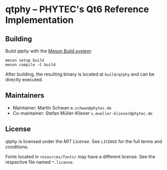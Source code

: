 qtphy – PHYTEC's Qt6 Reference Implementation
================================================================================

Building
--------------------------------------------------------------------------------

Build *qtphy* with the [Meson Build system](https://mesonbuild.com/):
```
meson setup build
meson compile -C build
```
After building, the resulting binary is located at `build/qtphy` and can be
directly executed.

Maintainers
--------------------------------------------------------------------------------

* Maintainer: Martin Schwan `m.schwan@phytec.de`
* Co-maintainer: Stefan Müller-Klieser `s.mueller-klieser@phytec.de`

License
--------------------------------------------------------------------------------

*qtphy* is licensed under the *MIT License*. See `LICENSE` for the full
terms and conditions.

Fonts located in `resources/fonts/` may have a different license. See the
respective file named `*.license`.
